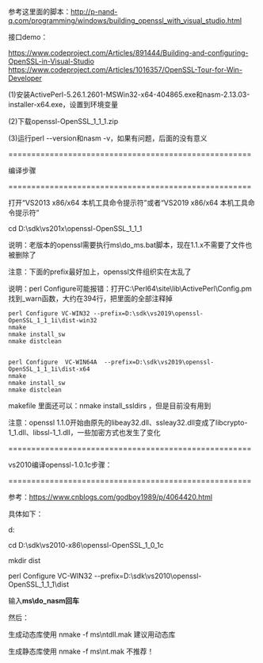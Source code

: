 参考这里面的脚本：http://p-nand-q.com/programming/windows/building_openssl_with_visual_studio.html

接口demo：

https://www.codeproject.com/Articles/891444/Building-and-configuring-OpenSSL-in-Visual-Studio
https://www.codeproject.com/Articles/1016357/OpenSSL-Tour-for-Win-Developer

(1)安装ActivePerl-5.26.1.2601-MSWin32-x64-404865.exe和nasm-2.13.03-installer-x64.exe，设置到环境变量

(2)下载openssl-OpenSSL_1_1_1.zip

(3)运行perl --version和nasm -v，如果有问题，后面的没有意义

=====================================================

编译步骤

=====================================================

打开“VS2013 x86/x64 本机工具命令提示符”或者“VS2019 x86/x64 本机工具命令提示符” 

cd D:\sdk\vs201x\openssl-OpenSSL_1_1_1

说明：老版本的openssl需要执行ms\do_ms.bat脚本，现在1.1.x不需要了文件也被删除了

注意：下面的prefix最好加上，openssl文件组织实在太乱了

说明：perl Configure可能报错：打开C:\Perl64\site\lib\ActivePerl\Config.pm 找到_warn函数，大约在394行，把里面的全部注释掉

	perl Configure VC-WIN32 --prefix=D:\sdk\vs2019\openssl-OpenSSL_1_1_1i\dist-win32
	nmake
	nmake install_sw
	nmake distclean


	perl Configure  VC-WIN64A  --prefix=D:\sdk\vs2019\openssl-OpenSSL_1_1_1i\dist-x64
	nmake
	nmake install_sw
	nmake distclean




makefile 里面还可以：nmake install_ssldirs ，但是目前没有用到

注意：openssl 1.1.0开始由原先的libeay32.dll、ssleay32.dll变成了libcrypto-1_1.dll、libssl-1_1.dll，一些加密方式也发生了变化















=====================================================

vs2010编译openssl-1.0.1c步骤：

=====================================================

参考：https://www.cnblogs.com/godboy1989/p/4064420.html

具体如下：

d:

cd D:\sdk\vs2010-x86\openssl-OpenSSL_1_0_1c

mkdir dist

perl Configure VC-WIN32 --prefix=D:\sdk\vs2010\openssl-OpenSSL_1_1_1\dist

输入**ms\do_nasm回车**

然后：

生成动态库使用  nmake -f ms\ntdll.mak             建议用动态库

生成静态库使用  nmake -f ms\nt.mak                 不推荐！



